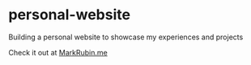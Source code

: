 # personal-website
Building a personal website to showcase my experiences and projects

Check it out at [MarkRubin.me](https://markrubin.me)

